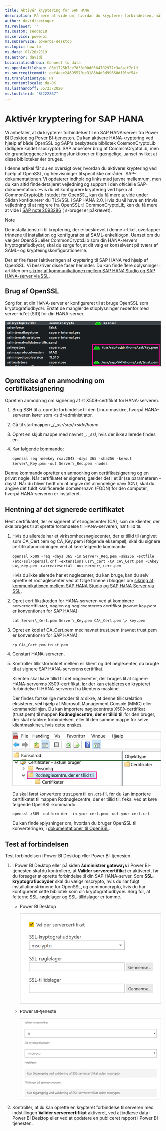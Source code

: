 ```yaml
---
title: Aktivér kryptering for SAP HANA
description: Få mere at vide om, hvordan du krypterer forbindelsen, når du opretter forbindelse til en HANA-server fra Power BI ved hjælp af SAML-enkeltlogon.
author: davidiseminger
ms.reviewer: ''
ms.custom: seodec18
ms.service: powerbi
ms.subservice: powerbi-desktop
ms.topic: how-to
ms.date: 07/26/2019
ms.author: davidi
LocalizationGroup: Connect to data
ms.openlocfilehash: 83e1725b7ce7d38a00d0564702977c3a8eef7c1d
ms.sourcegitcommit: eef4eee24695570ae3186b4d8d99660df16bf54c
ms.translationtype: HT
ms.contentlocale: da-DK
ms.lasthandoff: 06/23/2020
ms.locfileid: "85222867"
---
```

# <a name="enable-encryption-for-sap-hana"></a>Aktivér kryptering for SAP HANA

Vi anbefaler, at du krypterer forbindelser til en SAP HANA-server fra Power BI Desktop og Power BI-tjenesten. Du kan aktivere HANA-kryptering ved hjælp af både OpenSSL og SAP's beskyttede bibliotek CommonCryptoLib (tidligere kaldet sapcrypto). SAP anbefaler brug af CommonCryptoLib, men de grundlæggende krypteringsfunktioner er tilgængelige, uanset hvilket at disse biblioteker der bruges.

I denne artikel får du en oversigt over, hvordan du aktiverer kryptering ved hjælp af OpenSSL, og henvisninger til specifikke områder i SAP-dokumentationen. Vi opdaterer indhold og links med jævne mellemrum, men du kan altid finde detaljeret vejledning og support i den officielle SAP-dokumentation. Hvis du vil konfigurere kryptering ved hjælp af CommonCryptoLib i stedet for OpenSSL, kan du få mere at vide under [Sådan konfigurerer du TLS/SSL i SAP HANA 2.0](https://blogs.sap.com/2018/11/13/how-to-configure-tlsssl-in-sap-hana-2.0/). Hvis du vil have en trinvis vejledning til at migrere fra OpenSSL til CommonCryptoLib, kan du få mere at vide i [SAP note 2093286](https://launchpad.support.sap.com/#/notes/2093286) ( s-bruger er påkrævet).

> [!NOTE]
> De installationstrin til kryptering, der er beskrevet i denne artikel, overlapper trinnene til installation og konfiguration af SAML-enkeltlogon. Uanset om du vælger OpenSSL eller CommonCryptoLib som din HANA-servers kryptografiudbyder, skal du sørge for, at dit valg er konsekvent på tværs af SAML- og krypteringskonfigurationerne.

Der er fire faser i aktiveringen af kryptering til SAP HANA ved hjælp af OpenSSL. Vi beskriver disse faser herunder.  Du kan finde flere oplysninger i artiklen om [sikring af kommunikationen mellem SAP HANA Studio og SAP HANA-server via SSL](https://blogs.sap.com/2015/09/28/securing-the-communication-between-sap-hana-studio-and-sap-hana-server-through-ssl/).

## <a name="use-openssl"></a>Brug af OpenSSL

Sørg for, at din HANA-server er konfigureret til at bruge OpenSSL som kryptografiudbyder. Erstat de manglende stioplysninger nedenfor med server-id'et (SID) for din HANA-server.

![OpenSSL som kryptografiudbyder](media/desktop-sap-hana-encryption/ssl-crypto-provider.png)

## <a name="create-a-certificate-signing-request"></a>Oprettelse af en anmodning om certifikatsignering

Opret en anmodning om signering af et X509-certifikat for HANA-serveren.

1. Brug SSH til at oprette forbindelse til den Linux-maskine, hvorpå HANA-serveren kører som \<sid\>administrator.

1. Gå til startmappen _/__usr/sap/\<sid\>/home_.

1. Opret en skjult mappe med navnet _. __ssl_, hvis der ikke allerede findes en.

1. Kør følgende kommando:

    ```
    openssl req -newkey rsa:2048 -days 365 -sha256 -keyout Server\_Key.pem -out Server\_Req.pem -nodes
    ```

Denne kommando opretter en anmodning om certifikatsignering og en privat nøgle. Når certifikatet er signeret, gælder det i et år (se parameteren -days). Når du bliver bedt om at angive det almindelige navn (CN), skal du angive det fuldt kvalificerede domænenavn (FQDN) for den computer, hvorpå HANA-serveren er installeret.

## <a name="get-the-certificate-signed"></a>Hentning af det signerede certifikatet

Hent certifikatet, der er signeret af et nøglecenter (CA), som de klienter, der skal bruges til at oprette forbindelse til HANA-serveren, har tillid til.

1. Hvis du allerede har et virksomhedsnøglecenter, der er tillid til (angivet som CA\_Cert.pem og CA\_Key.pem i følgende eksempel), skal du signere certifikatanmodningen ved at køre følgende kommando:

    ```
    openssl x509 -req -days 365 -in Server\_Req.pem -sha256 -extfile /etc/ssl/openssl.cnf -extensions usr\_cert -CA CA\_Cert.pem -CAkey CA\_Key.pem -CAcreateserial -out Server\_Cert.pem
    ```

    Hvis du ikke allerede har et nøglecenter, du kan bruge, kan du selv oprette et rodnøglecenter ved at følge trinene i bloggen om [sikring af kommunikationen mellem SAP HANA Studio og SAP HANA Server via SSL](https://blogs.sap.com/2015/09/28/securing-the-communication-between-sap-hana-studio-and-sap-hana-server-through-ssl/).

1. Opret certifikatkæden for HANA-serveren ved at kombinere servercertifikatet, nøglen og nøglecenterets certifikat (navnet key.pem er konventionen for SAP HANA):

    ```
    cat Server\_Cert.pem Server\_Key.pem CA\_Cert.pem \> key.pem
    ```

1. Opret en kopi af CA\_Cert.pem med navnet trust.pem (navnet trust.pem er konventionen for SAP HANA):

    ```
    cp CA\_Cert.pem trust.pem
    ```

1. Genstart HANA-serveren.

1. Kontrollér tillidsforholdet mellem en klient og det nøglecenter, du brugte til at signere SAP HANA-serverens certifikat.

    Klienten skal have tillid til det nøglecenter, der bruges til at signere HANA-serverens X509-certifikat, før der kan etableres en krypteret forbindelse til HANA-serveren fra klientens maskine.

    Der findes forskellige metoder til at sikre, at denne tillidsrelation eksisterer, ved hjælp af Microsoft Management Console (MMC) eller kommandolinjen. Du kan importere nøglecentrets X509-certifikat (trust.pem) til mappen **Rodnøglecentre, der er tillid til**, for den bruger, der skal etablere forbindelsen, eller til den samme mappe for selve klientmaskinen, hvis dette ønskes.

    ![Mappen Rodnøglecentre, der er tillid til](media/desktop-sap-hana-encryption/trusted-root-certification.png)

    Du skal først konvertere trust.pem til en .crt-fil, før du kan importere certifikatet til mappen Rodnøglecentre, der er tillid til, f.eks. ved at køre følgende OpenSSL-kommando:

    ```
    openssl x509 -outform der -in your-cert.pem -out your-cert.crt
    ```
    
    Du kan finde oplysninger om, hvordan du bruger OpenSSL til konverteringen, i [dokumentationen til OpenSSL](https://www.openssl.org/docs/man1.0.2/man3/x509.html).

## <a name="test-the-connection"></a>Test af forbindelsen

Test forbindelsen i Power BI Desktop eller Power BI-tjenesten.

1. I Power BI Desktop eller på siden **Administrer gateways** i Power BI-tjenesten skal du kontrollere, at **Valider servercertifikat** er aktiveret, før du forsøger at oprette forbindelse til din SAP HANA-server. Som **SSL-kryptografiudbyder** skal du vælge mscrypto, hvis du har fulgt installationstrinnene for OpenSSL, og commoncrypto, hvis du har konfigureret dette bibliotek som din kryptografiudbyder. Sørg for, at felterne SSL-nøglelager og SSL-tillidslager er tomme.

    - Power BI Desktop

        ![Valider servercertifikat i tjenesten](media/desktop-sap-hana-encryption/validate-server-certificate-service.png)

    - Power BI-tjeneste

        ![Valider servercertifikat i Desktop](media/desktop-sap-hana-encryption/validate-server-certificate-desktop.png)

1. Kontrollér, at du kan oprette en krypteret forbindelse til serveren med indstillingen **Valider servercertifikat** aktiveret, ved at indlæse data i Power BI Desktop eller ved at opdatere en publiceret rapport i Power BI-tjenesten.
